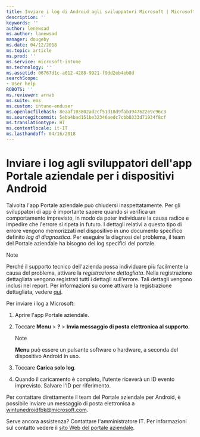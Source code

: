 ```yaml
---
title: Inviare i log di Android agli sviluppatori Microsoft | Microsoft Docs
description: ''
keywords: ''
author: lenewsad
ms.author: lanewsad
manager: dougeby
ms.date: 04/12/2018
ms.topic: article
ms.prod: ''
ms.service: microsoft-intune
ms.technology: ''
ms.assetid: 06767d1c-a012-4288-9921-f9dd2eb4eb8d
searchScope:
- User help
ROBOTS: ''
ms.reviewer: arnab
ms.suite: ems
ms.custom: intune-enduser
ms.openlocfilehash: 8eaaf103802ad2cf51d18d9fab3947622e9c96c3
ms.sourcegitcommit: 5eba4bad151be32346aedc7cbb0333d71934f8cf
ms.translationtype: HT
ms.contentlocale: it-IT
ms.lasthandoff: 04/16/2018
---
```

# <a name="send-logs-to-the-company-portal-developers-for-android-devices"></a>Inviare i log agli sviluppatori dell'app Portale aziendale per i dispositivi Android

Talvolta l'app Portale aziendale può chiudersi inaspettatamente. Per gli sviluppatori di app è importante sapere quando si verifica un comportamento imprevisto, in modo da poter individuare la causa radice e impedire che l'errore si ripeta in futuro. I dettagli relativi a questo tipo di errore vengono memorizzati nel dispositivo in uno documento specifico definito _log di diagnostica_. Per eseguire la diagnosi del problema, il team del Portale aziendale ha bisogno dei log specifici del portale.

> [!Note]
> Perché il supporto tecnico dell'azienda possa individuare più facilmente la causa del problema, attivare la _registrazione dettagliata_. Nella registrazione dettagliata vengono registrati tutti i dettagli sull'errore. Tali dettagli vengono inclusi nel report. Per informazioni su come attivare la registrazione dettagliata, vedere [qui](use-verbose-logging-to-help-your-it-administrator-fix-device-issues-android.md). 

Per inviare i log a Microsoft:

1.  Aprire l'app Portale aziendale.

2.  Toccare **Menu** > **?** > **Invia messaggio di posta elettronica al supporto**.

    > [!NOTE]
    > **Menu** può essere un pulsante software o hardware, a seconda del dispositivo Android in uso.

3.  Toccare **Carica solo log**.

4.  Quando il caricamento è completo, l'utente riceverà un ID evento imprevisto. Salvare l'ID per riferimento.

Per contattare direttamente il team del Portale aziendale per Android, è possibile inviare un messaggio di posta elettronica a <a href="mailto:wintunedroidfbk@microsoft.com?subject=Send logs to Microsoft&body=Describe the issue you are having.">wintunedroidfbk@microsoft.com</a>. 

Serve ancora assistenza? Contattare l'amministratore IT. Per informazioni sul contatto vedere il [sito Web del portale aziendale](https://portal.manage.microsoft.com#HelpDeskDialog).
